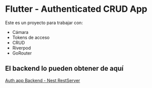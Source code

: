 # Flutter - Authenticated CRUD App

Este es un proyecto para trabajar con:

* Cámara
* Tokens de acceso
* CRUD
* Riverpod
* GoRouter


## El backend lo pueden obtener de aquí

[Auth app Backend - Nest RestServer](https://hub.docker.com/repository/docker/klerith/flutter-backend-teslo-shop/general)


